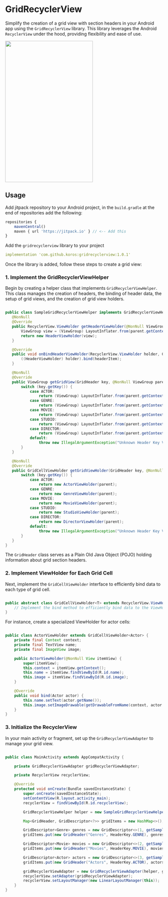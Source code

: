 # GridRecyclerView
Simplify the creation of a grid view with section headers in your Android app using the `GridRecyclerView` library. This library leverages the Android `RecyclerView` under the hood, providing flexibility and ease of use.

<img width="280px" height="450px" src="https://github.com/koros/gridrecyclerview/blob/master/docs/gridrecyclerview.gif"><img>

## Usage

Add jitpack repository to your Android project, in the `build.gradle` at the end of repositories add the following:

``` javascript
repositories {
    mavenCentral()
    maven { url 'https://jitpack.io' } // <-- Add this
}
```


Add the `gridrecyclerview` library to your project

``` yaml
implementation 'com.github.koros:gridrecyclerview:1.0.1'
```

Once the library is added, follow these steps to create a grid view:

### 1. Implement the GridRecyclerViewHelper
Begin by creating a helper class that implements `GridRecyclerViewHelper`. This class manages the creation of headers, the binding of header data, the setup of grid views, and the creation of grid view holders.

 ``` Java

public class SampleGridRecyclerViewHelper implements GridRecyclerViewHelper<GridHeader> {
    @NonNull
    @Override
    public RecyclerView.ViewHolder getHeaderViewHolder(@NonNull ViewGroup parent) {
        ViewGroup view = (ViewGroup) LayoutInflater.from(parent.getContext()).inflate(R.layout.header_view, parent, false);
        return new HeaderViewHolder(view);
    }

    @Override
    public void onBindHeaderViewHolder(RecyclerView.ViewHolder holder, GridHeader headerItem) {
        ((HeaderViewHolder) holder).bind(headerItem);
    }

    @NonNull
    @Override
    public ViewGroup getGridView(GridHeader key, @NonNull ViewGroup parent) {
        switch (key.getKey()) {
            case ACTOR:
                return (ViewGroup) LayoutInflater.from(parent.getContext()).inflate(R.layout.actor_view, parent, false);
            case GENRE:
                return (ViewGroup) LayoutInflater.from(parent.getContext()).inflate(R.layout.genre_view, parent, false);
            case MOVIE:
                return (ViewGroup) LayoutInflater.from(parent.getContext()).inflate(R.layout.movie_view, parent, false);
            case STUDIO:
                return (ViewGroup) LayoutInflater.from(parent.getContext()).inflate(R.layout.studio_view, parent, false);
            case DIRECTOR:
                return (ViewGroup) LayoutInflater.from(parent.getContext()).inflate(R.layout.director_view, parent, false);
            default:
                throw new IllegalArgumentException("Unknown Header Key Value");
        }
    }

    @NonNull
    @Override
    public GridCellViewHolder getGridViewHolder(GridHeader key, @NonNull ViewGroup parent) {
        switch (key.getKey()) {
            case ACTOR:
                return new ActorViewHolder(parent);
            case GENRE:
                return new GenreViewHolder(parent);
            case MOVIE:
                return new MovieViewHolder(parent);
            case STUDIO:
                return new StudioViewHolder(parent);
            case DIRECTOR:
                return new DirectorViewHolder(parent);
            default:
                throw new IllegalArgumentException("Unknown Header Key Value");
        }
    }
}

```

The `GridHeader` class serves as a Plain Old Java Object (POJO) holding information about grid section headers.

### 2. Implement ViewHolder for Each Grid Cell
Next, implement the `GridCellViewHolder` interface to efficiently bind data to each type of grid cell.

``` Java

public abstract class GridCellViewHolder<T> extends RecyclerView.ViewHolder {
    // Implement the bind method to efficiently bind data to the ViewHolder.
}

```

For instance, create a specialized ViewHolder for actor cells:

``` Java

public class ActorViewHolder extends GridCellViewHolder<Actor> {
    private final Context context;
    private final TextView name;
    private final ImageView image;

    public ActorViewHolder(@NonNull View itemView) {
        super(itemView);
        this.context = itemView.getContext();
        this.name = itemView.findViewById(R.id.name);
        this.image = itemView.findViewById(R.id.image);
    }

    @Override
    public void bind(Actor actor) {
        this.name.setText(actor.getName());
        this.image.setImageDrawable(getDrawableFromName(context, actor.getImage()));
    }
}

```

### 3. Initialize the RecyclerView
In your main activity or fragment, set up the `GridRecyclerViewAdapter` to manage your grid view.

``` Java

public class MainActivity extends AppCompatActivity {

    private GridRecyclerViewAdapter gridRecyclerViewAdapter;

    private RecyclerView recyclerView;

    @Override
    protected void onCreate(Bundle savedInstanceState) {
        super.onCreate(savedInstanceState);
        setContentView(R.layout.activity_main);
        recyclerView = findViewById(R.id.recyclerView);

        GridRecyclerViewHelper helper = new SampleGridRecyclerViewHelper();

        Map<GridHeader, GridDescriptor<?>> gridItems = new HashMap<>();

        GridDescriptor<Genre> genres = new GridDescriptor<>(1, getSampleGenres());
        gridItems.put(new GridHeader("Genres", HeaderKey.GENRE), genres);

        GridDescriptor<Movie> movies = new GridDescriptor<>(2, getSampleMovies());
        gridItems.put(new GridHeader("Movies", HeaderKey.MOVIE), movies);

        GridDescriptor<Actor> actors = new GridDescriptor<>(3, getSampleActors());
        gridItems.put(new GridHeader("Actors", HeaderKey.ACTOR), actors);

        gridRecyclerViewAdapter = new GridRecyclerViewAdapter(helper, gridItems, false);
        recyclerView.setAdapter(gridRecyclerViewAdapter);
        recyclerView.setLayoutManager(new LinearLayoutManager(this));
    }
}

```

